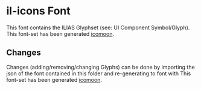 # il-icons Font
This font contains the ILIAS Glyphset (see: UI Component Symbol/Glyph).
This font-set has been generated [icomoon](https://icomoon.io/app). 

## Changes
Changes (adding/removing/changing Glyphs) can be done by importing the json of the font
contained in this folder and re-generating to font with This font-set has been generated [icomoon](https://icomoon.io/app).